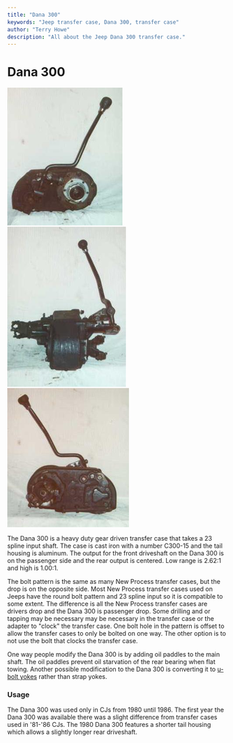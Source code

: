 ```yaml
---
title: "Dana 300"
keywords: "Jeep transfer case, Dana 300, transfer case"
author: "Terry Howe"
description: "All about the Jeep Dana 300 transfer case."
---
```

# Dana 300

![D300 front](../../img/xfer/d300f.jpg) ![D300 side](../../img/xfer/d300s.jpg) ![D300 back](../../img/xfer/d300b.jpg)

The Dana 300 is a heavy duty gear driven transfer case that takes a 23 spline input shaft. The case is cast iron with a number C300-15 and the tail housing is aluminum. The output for the front driveshaft on the Dana 300 is on the passenger side and the rear output is centered. Low range is 2.62:1 and high is 1.00:1.

The bolt pattern is the same as many New Process transfer cases, but the drop is on the opposite side. Most New Process transfer cases used on Jeeps have the round bolt pattern and 23 spline input so it is compatible to some extent. The difference is all the New Process transfer cases are drivers drop and the Dana 300 is passenger drop. Some drilling and or tapping may be necessary may be necessary in the transfer case or the adapter to "clock" the transfer case. One bolt hole in the pattern is offset to allow the transfer cases to only be bolted on one way. The other option is to not use the bolt that clocks the transfer case.

One way people modify the Dana 300 is by adding oil paddles to the main shaft. The oil paddles prevent oil starvation of the rear bearing when flat towing. Another possible modification to the Dana 300 is converting it to [ u-bolt yokes](../upgrades/d300ub.md) rather than strap yokes.

### Usage

The Dana 300 was used only in CJs from 1980 until 1986. The first year the Dana 300 was available there was a slight difference from transfer cases used in '81-'86 CJs. The 1980 Dana 300 features a shorter tail housing which allows a slightly longer rear driveshaft.